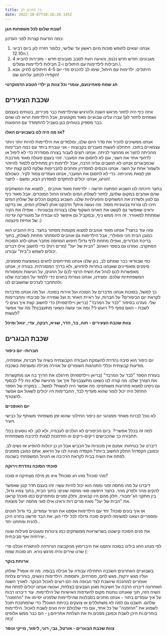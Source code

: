 ```yaml
---
title: בין החגים לגן
date: 2022-10-07T10:16:20.145Z
---
```

<!--StartFragment-->

**שבת שלום לכל משפחות הגן!**

כמה הודעות קצרות לפני העדכון:

1. אנחנו יוצאים לחופש סוכות מיום ראשון עד שלישי, כלומר חזרה לגן ביום רביעי ה12.10.\
2. מגבונים: חודש חדש נכנס, והגיעה העת לסבב מגבונים חדש - מזכירות להביא 4 חבילות לילדימות עם חיתולים ו-2 חבילות לילדימות גמולים.\
3. חיתולים: ילדימות עם חיתול, שימו לב להכניס מדי יום 4-5 חיתולים לתיק. אנא הקפידו לכתוב עליהם שם!

**חג שמח מאחינועם, עומרי וכל צוות גן ילדי הטבע הדמוקרטי**



## **שכבת הצעירים**

איזה כיף היה לחזור מראש השנה ולהרגיש שהילדימות כבר מכירים, בטוחים בעצמם ושמחים לחזור לגן! עברו עלינו שבועיים מאוד מקוטעים, אבל הילדימות הראו לנו שהם כבר מספיק בטוחים בגן בשביל להתמודד עם ההפוגות.

**אז מה היה לנו בשבועיים האלו?**

אנחנו ממשיכים להכיר את סדר היום שלנו, ומלמדים את הילדימות להיות יותר ויותר עצמאיים בתוכו. התחלנו לעשות מעברים בקבוצות - אני עוברת ביחד עם כמה חברימות מהכיתה לחצר או מהחצר לכיתה. אנחנו רוצים לעבור בצורה מסודרת כדי לא ליפול או לדחוף אחד את השני, וגם לא לחסום את המעבר. זוהי בעצם פעולה מאוד מורכבת שכמבוגרים אנחנו לא חושבים עליה הרבה, אבל ילדימות רק מתחילים ללמוד להיזהר ולשמור אחת על השני. אנחנו נכנסים למסדרון ומחכים לחברימות שלקח להם קצת יותר זמן לצאת מהכיתה. כדי לא לחסום את המעבר, אנחנו נעמדים צמוד לקיר. כשכולם הגיעו, אנחנו יכולים להתקדם למסדרון הבא, ומשם - לחצר!

בחצר חיכתה לנו השבוע הפתעה חדשה - ילדימות מאוד אוהבים  , למצוא את המשחקים שהם אוהבים במקום שלהם, לחזור לשולחן המים ולארגז החול המוכרים. אבל מאוד כיף גם לגוון ולשדרג את המשחקים והפעילויות שלנו. השבוע במקום הכלים של שולחן המים חיכו לנו צורות צבעוניות מסול. מה נעשה איתן? הדבקנו אותן לשולחן המים, ואז בדקנו וראינו שאפשר גם לקשט את הארגז השקוף שלנו בצורות צבעוניות - ואפילו את הקיר שמתחת למאוורר. זה היה ממש כיף, ובמקביל גם איפשר לנו עבודה על מוטוריקה עדינה של אחיזת פינצטה :)

ומה עוד בחצר? אנחנו מאוד אוהבים למצוא מקומות מסתור בחצר. בית ההוביט הוא כמובן הבית הכי פופולרי, אבל הילדימות גם אוהבים להסתתר מתחת לשולחן, בתוך בריכת הכדורים, ואפילו מתחת לדף גדול! חיפוש המחסה מחבר אותנו לחג הסוכות המתקרב. נעזרנו גם בספר האהוב "הבית של יעל" (מרים רות) כדי לחשוב אילו דברים יכולים לשמש כ"בית" עבורנו.

כפי שבוודאי כבר שמתם לב, בגן שלנו אנחנו מתייחסים לחגים באמצעות סממנים, סימנים ומאפיינים שאנחנו בוחרות להדגיש, ולא בדרך המסורתית. בצורה זו, אנחנו מאפשרות לכם לנהל את השיח הרצוי לכם על החגים, על הגישות והמסורות המשפחתיות שלכם. ומצידנו, אנחנו נעזרות בחגים כדי ללמוד על הסביבה שלנו ולהתחבר לערכים שחשובים לנו.

כך למשל, בסוכות אנחנו מדברים על הסוכה ועל אירוח בסוכה. ועל מה אנחנו מדברות לקראת יום הכיפורים? על חברות, על ראיית האחר.ת ועל שמירה על סביבתי והחברימות שלי. נעזרנו בסיפור "לבד על המרבד" (בריאן ויילדסמית) כדי לחשוב קצת איך נעים לי לשבת - האם צפוף לי? רועש לי? ומה אני עושה כשאני מתעצבנת? מה עוד אפשר לעשות?

**צוות שכבת הצעירים - חוה, בר, הדר, שגיא, רבקה, עדי, יגאל ומיכל**

## **שכבת הבוגרים**

**חברות- יום כיפור**

יום כיפור הוא סיבה נהדרת להעמקת העבודה הקבוצתית בשיח על חברות, אמפתיה, מודעות קבוצתית וכללי התנהגות השומרים על אווירה מכילה ומעצימה בשכבה.

בעזרת הספר "לבד על המרבד" (בריאן ויילדסמית) תירגלנו את הדרך בה אנו מתקשרות את הצורך שלנו. מה קורה לנו כשאנו מתעצבנים? איך אני מרגישה שלא נוח לי? לבסוף גם ניסינו למצוא פתרונות משותפים: מה אפשר היה לעשות? למשל… במקרה של הספר החתול היה יכול לומר שהוא מעדיף לבד, החברימות היו יכולים לשאול אם אפשר להצטרף.

**יום האופניים**

לא נוכל לברוח מאחד ממנהגי יום כיפור החילוני שהוא זמן משפחתי משותף על כבישי העיר.

למה זה בכלל אפשרי?  ביום הכיפורים לא הולכים לעבודה, ולא לגן. לא נוסעים בכלי תחבורה כך שהכבישים ריקים-ריקים וזו הזדמנות לצאת לרכיבה משפחתית.

דיברנו על בטיחות: אמנם אין מכוניות על הכביש אבל הן כן יכולות להופיע אז נשים לב. וכמובן הקסדה! החלק החשוב ביותר! הקסדה מגינה לנו על הראש. אתם כמובן מוזמנים לפתח את השיח בבית לקראת הרכיבה או הטיול המשפחתי בשכונה. 

**סוכתי הסוכה נהדרת וירוקה**

מהי סוכה? מהו חג סוכות? איזו מן מילה מצחיקה זו סוכה?

דיברנו על מהו מחסה זמני וממה הוא יכול להיות עשוי: זהו בעצם חדר קטן שאפשר להקים מהר ולפרק מהר. בחצר חיפשנו סוגי מחסה שונים: בתוך הבית, בתוך צמיג גדול, בין מתקני הג׳ימבורי. חלק מהם היו קבועים, וחלק זמניים ומתפרקים כמו סוכה! קראנו את "הבית של יעל" מאת מרים רות וראינו אילו סוגי מחסה יעל מוצאת. 

אז איך בונים סוכה? יחד עם הילדימות אספנו את הציוד עמודים, בד גדול חוטים ומספריים ויצאנו למשימה להקים סוכה גדולה לכל ילדי הגן. את הבד פרשנו בחרנו היכן להניח ומתחנו יחד.. 

את פנים הסוכה קישטנו בשרשראות ממשחקים כמו צינורות ומגנטים פעילות שונה יצירתית ואף סביבתית.. 

לפי מנהג החג בילינו בסוכה והזמנו את היברימוץ מהקבוצה הורודהה להתארח אכלנו פרי שרנו שירים והיה מרגש נורא. חג סוכות שמח (: 

**ארוחת בוקר**

בשבועיים האחרונים השכבה התחילה עבודה על אכילה בבופה. מה זה אומר? שולחן ועליו מגש ירקות, מגש לחם, ממרחים, ותוספות. הילדימות ניגשים, בוחרים צלחת ואומרים למחנכת שיושבת לצד הבופה מה הם רוצים לאכול הבוקר. לאורך השנה האחרונה דיברנו הרבה על חשיבות מגוון הצבעים בצלחת, ועכשיו אנחנו יכולים לפתח את השיח הזה, תוך שאנחנו נותנות מקום להעדפות האישיות של הילדימות. עוד דיברנו רבות על איך עומדים בתור - אנחנו מחכים בסבלנות שהילדימות שלפנינו יסיימו את "ההזמנה" שלהם. חשבנו גם למה לא משתוללים או צועקים בכיתת האוכל? כדי שהמחנכת תוכל לשמוע את "ההזמנה" של כל אחד, וגם כדי שלכולם יהיה נעים לשבת לאכול. הילדימות בוחרים.ות היכן לשבת וכמובן מפנים.ות את הצלחת אחריהם.ן - הם כבר ממש אלופים בזה!

**צוות שכבת הבוגרים - אורטל, גבי, רוני, לימור, מייקי ונופר**



<!--EndFragment-->